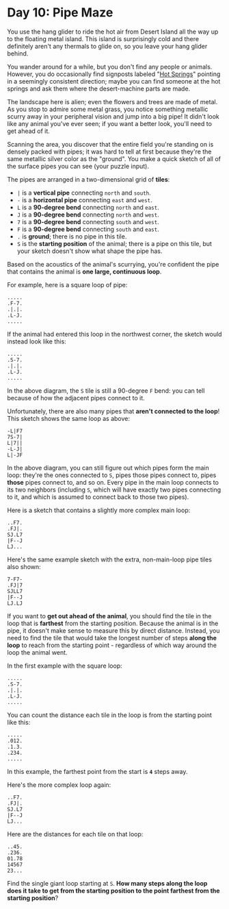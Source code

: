 # Day 10: Pipe Maze
You use the hang glider to ride the hot air from Desert Island all the way up to the floating metal island. This island 
is surprisingly cold and there definitely aren't any thermals to glide on, so you leave your hang glider behind.

You wander around for a while, but you don't find any people or animals. However, you do occasionally find signposts 
labeled "[Hot Springs](https://en.wikipedia.org/wiki/Hot_spring)" pointing in a seemingly consistent direction; maybe 
you can find someone at the hot springs and ask them where the desert-machine parts are made.

The landscape here is alien; even the flowers and trees are made of metal. As you stop to admire some metal grass, 
you notice something metallic scurry away in your peripheral vision and jump into a big pipe! It didn't look like any 
animal you've ever seen; if you want a better look, you'll need to get ahead of it.

Scanning the area, you discover that the entire field you're standing on is densely packed with pipes; it was hard to 
tell at first because they're the same metallic silver color as the "ground". You make a quick sketch of all of the 
surface pipes you can see (your puzzle input).

The pipes are arranged in a two-dimensional grid of **tiles**:
* `|` is a **vertical pipe** connecting `north` and `south`.
* `-` is a **horizontal pipe** connecting `east` and `west`.
* `L` is a **90-degree bend** connecting `north` and `east`.
* `J` is a **90-degree bend** connecting `north` and `west`.
* `7` is a **90-degree bend** connecting `south` and `west`.
* `F` is a **90-degree bend** connecting `south` and `east`.
* `.` is **ground**; there is no pipe in this tile.
* `S` is the **starting position** of the animal; there is a pipe on this tile, but your sketch doesn't show what shape 
the pipe has.
  
Based on the acoustics of the animal's scurrying, you're confident the pipe that contains the animal is **one large, 
continuous loop**.

For example, here is a square loop of pipe:
```
.....
.F-7.
.|.|.
.L-J.
.....
```
If the animal had entered this loop in the northwest corner, the sketch would instead look like this:
```
.....
.S-7.
.|.|.
.L-J.
.....
```
In the above diagram, the `S` tile is still a 90-degree `F` bend: you can tell because of how the adjacent pipes 
connect to it.

Unfortunately, there are also many pipes that **aren't connected to the loop**! This sketch shows the same loop as 
above:
```
-L|F7
7S-7|
L|7||
-L-J|
L|-JF
```
In the above diagram, you can still figure out which pipes form the main loop: they're the ones connected to `S`, pipes 
those pipes connect to, pipes **those** pipes connect to, and so on. Every pipe in the main loop connects to its two 
neighbors (including `S`, which will have exactly two pipes connecting to it, and which is assumed to connect back to 
those two pipes).

Here is a sketch that contains a slightly more complex main loop:
```
..F7.
.FJ|.
SJ.L7
|F--J
LJ...
```
Here's the same example sketch with the extra, non-main-loop pipe tiles also shown:
```
7-F7-
.FJ|7
SJLL7
|F--J
LJ.LJ
```
If you want to **get out ahead of the animal**, you should find the tile in the loop that is **farthest** from the 
starting position. Because the animal is in the pipe, it doesn't make sense to measure this by direct distance. 
Instead, you need to find the tile that would take the longest number of steps **along the loop** to reach from the 
starting point - regardless of which way around the loop the animal went.

In the first example with the square loop:
```
.....
.S-7.
.|.|.
.L-J.
.....
```
You can count the distance each tile in the loop is from the starting point like this:
```
.....
.012.
.1.3.
.234.
.....
```
In this example, the farthest point from the start is **`4`** steps away.

Here's the more complex loop again:
```
..F7.
.FJ|.
SJ.L7
|F--J
LJ...
```
Here are the distances for each tile on that loop:
```
..45.
.236.
01.78
14567
23...
```
Find the single giant loop starting at `S`. **How many steps along the loop does it take to get from the starting 
position to the point farthest from the starting position**?
